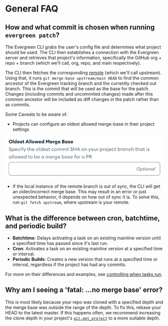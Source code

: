 # General FAQ

## How and what commit is chosen when running `evergreen patch`?

The Evergreen CLI grabs the user's config file and determines what project should be used. The CLI then establishes a connection with the Evergreen server and retrieves that project's information, specifically the GitHub org + repo + branch (which we'll call, org, repo, and main respectively).

The CLI then fetches the corresponding [remote](https://git-scm.com/docs/git-remote) (which we'll call upstream).
Using that, it runs `git merge-base upstream/main HEAD` to find the common ancestor of the Evergreen tracking branch and the currently checked out branch. This is the commit that will be used as the base for the patch. Changes (including commits and uncommited changes) made after this common ancestor will be included as diff changes in the patch rather than as commits.

Some Caveats to be aware of:

- Projects can configure an oldest allowed merge-base in their project settings

![Oldest Allowed Merge Base](../images/oldest_allowed_merge_base.png)

- If the local instance of the remote branch is out of sync, the CLI will get an older/incorrect merge base. This may result in an error or just unexpected behavior, it depends on how out of sync it is. To solve this, run `git fetch upstream`, where upstream is your remote.

## What is the difference between cron, batchtime, and periodic build?

- **Batchtime**: Delays activating a task on an existing mainline version until a specified time has passed since it's last run.
- **Cron**: Activates a task on an existing mainline version at a specified time or interval.
- **Periodic Builds**: Creates a new version that runs at a specified time or interval, regardless if the project has had any commits.

For more on their differences and examples, see [controlling when tasks run](Project-Configuration/Controlling-when-tasks-run).

## Why am I seeing a 'fatal: ...no merge base' error?

This is most likely because your repo was cloned with a specified depth and the merge base was outside the range of the depth. To fix this, rebase your HEAD to the latest master. If this happens often, we recommend increasing the clone depth in your project's [`git.get_project`](Project-Configuration/Project-Commands#gitget_project) to a more suitable depth.
